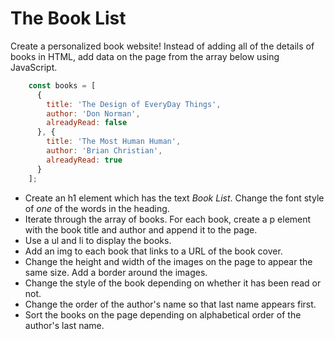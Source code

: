 # The Book List
Create a personalized book website! Instead of adding all of the details of books in HTML, add data on the page from the array below using JavaScript.

```javascript
    const books = [
      {
        title: 'The Design of EveryDay Things',
        author: 'Don Norman',
        alreadyRead: false
      }, {
        title: 'The Most Human Human',
        author: 'Brian Christian',
        alreadyRead: true
      }
    ];
```
  
* Create an h1 element which has the text _Book List_. Change the font style of _one_ of the words in the heading. 
* Iterate through the array of books. For each book, create a p element with the book title and author and append it to the page.
* Use a ul and li to display the books.
* Add an img to each book that links to a URL of the book cover.
* Change the height and width of the images on the page to appear the same size. Add a border around the images.
* Change the style of the book depending on whether it has been read or not.
* Change the order of the author's name so that last name appears first. 
* Sort the books on the page depending on alphabetical order of the author's last name.

